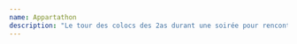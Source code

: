 ```yaml
---
name: Appartathon
description: "Le tour des colocs des 2as durant une soirée pour rencontrer la promo précédente !"
---
```

